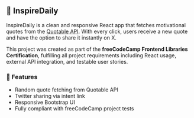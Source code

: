 ## 🌟 InspireDaily

InspireDaily is a clean and responsive React app that fetches motivational quotes from the [Quotable API](https://api.quotable.io/). With every click, users receive a new quote and have the option to share it instantly on X.

This project was created as part of the **freeCodeCamp Frontend Libraries Certification**, fulfilling all project requirements including React usage, external API integration, and testable user stories.

### 🚀 Features
- Random quote fetching from Quotable API
- Twitter sharing via intent link
- Responsive Bootstrap UI
- Fully compliant with freeCodeCamp project tests

